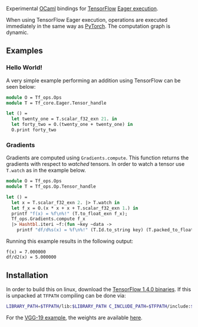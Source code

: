 Experimental [OCaml](http://ocaml.org) bindings for [TensorFlow](http://tensorflow.org) [Eager execution](https://github.com/tensorflow/tensorflow/tree/r1.5/tensorflow/contrib/eager).

When using TensorFlow Eager execution, operations are executed immediately in the
same way as [PyTorch](http://pytorch.org/). The computation graph is dynamic.

## Examples

### Hello World!
A very simple example performing an addition using TensorFlow can be seen below:

```ocaml
module O = Tf_ops.Ops
module T = Tf_core.Eager.Tensor_handle

let () =
  let twenty_one = T.scalar_f32_exn 21. in
  let forty_two = O.(twenty_one + twenty_one) in
  O.print forty_two
```

### Gradients

Gradients are computed using `Gradients.compute`. This function returns the
gradients with respect to *watched* tensors. In order to watch a tensor use
`T.watch` as in the example below.

```ocaml
module O = Tf_ops.Ops
module T = Tf_ops.Op.Tensor_handle

let () =
  let x = T.scalar_f32_exn 2. |> T.watch in
  let f_x = O.(x * x + x + T.scalar_f32_exn 1.) in
  printf "f(x) = %f\n%!" (T.to_float_exn f_x);
  Tf_ops.Gradients.compute f_x
  |> Hashtbl.iteri ~f:(fun ~key ~data ->
    printf "df/d%s(x) = %f\n%!" (T.Id.to_string key) (T.packed_to_float_exn data))
```

Running this example results in the following output:
```
f(x) = 7.000000
df/d2(x) = 5.000000
```

## Installation

In order to build this on linux, download the [TensorFlow 1.4.0 binaries](https://storage.googleapis.com/tensorflow/libtensorflow/libtensorflow-cpu-linux-x86_64-1.4.0.tar.gz). If this is unpacked at `TFPATH` compiling can be done via:
```bash
LIBRARY_PATH=$TFPATH/lib:$LIBRARY_PATH C_INCLUDE_PATH=$TFPATH/include:$C_INCLUDE_PATH make all
```

For the [VGG-19 example](https://github.com/LaurentMazare/ocaml-tf/tree/master/examples/vgg19.ml), the weights are available [here](http://download.tensorflow.org/models/vgg_19_2016_08_28.tar.gz).
